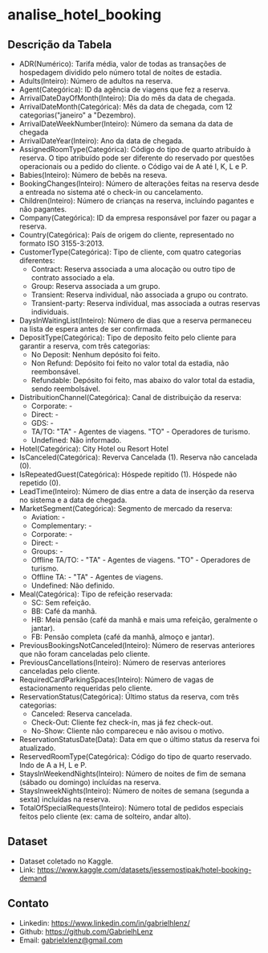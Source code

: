 # analise_hotel_booking

## Descrição da Tabela
- ADR(Numérico): Tarifa média, valor de todas as transações de hospedagem dividido pelo número total de noites de estadia.
- Adults(Inteiro): Número de adultos na reserva.
- Agent(Categórica): ID da agência de viagens que fez a reserva.
- ArrivalDateDayOfMonth(Inteiro): Dia do mês da data de chegada.
- ArrivalDateMonth(Categórica): Mês da data de chegada, com 12 categorias("janeiro" a "Dezembro).
- ArrivalDateWeekNumber(Inteiro): Número da semana da data de chegada
- ArrivalDateYear(Inteiro): Ano da data de chegada.
- AssignedRoomType(Categórica): Código do tipo de quarto atribuído à reserva. O tipo atribuído pode ser diferente do reservado por questões operacionais ou a pedido do cliente. o Código vai de A até I, K, L e P.
- Babies(Inteiro): Número de bebês na reseva.
- BookingChanges(Inteiro): Número de alterações feitas na reserva desde a entreada no sistema até o check-in ou cancelamento.
- Children(Inteiro): Número de crianças na reserva, incluindo pagantes e não pagantes.
- Company(Categórica): ID da empresa responsável por fazer ou pagar a reserva.
- Country(Categórica): País de origem do cliente, representado no formato ISO 3155-3:2013.
- CustomerType(Categórica): Tipo de cliente, com quatro categorias diferentes:
    - Contract: Reserva associada a uma alocação ou outro tipo de contrato associado a ela.
    - Group: Reserva associada a um grupo.
    - Transient: Reserva individual, não associada a grupo ou contrato.
    - Transient-party: Reserva individual, mas associada a outras reservas individuais.
- DaysInWaitingList(Inteiro): Número de dias que a reserva permaneceu na lista de espera antes de ser confirmada.
- DepositType(Categórica): Tipo de deposito feito pelo cliente para garantir a reserva, com três categorias:
    - No Deposit: Nenhum depósito foi feito.
    - Non Refund: Depósito foi feito no valor total da estadia, não reembonsável.
    - Refundable: Depósito foi feito, mas abaixo do valor total da estadia, sendo reembolsável.
- DistribuitionChannel(Categórica): Canal de distribuição da reserva:
    - Corporate: -
    - Direct: -
    - GDS: -
    - TA/TO: "TA" - Agentes de viagens. "TO" - Operadores de turismo.
    - Undefined: Não informado.
- Hotel(Categórica): City Hotel ou Resort Hotel
- IsCanceled(Categórica): Reverva Cancelada (1). Reserva não cancelada (0).
- IsRepeatedGuest(Categórica): Hóspede repitido (1). Hóspede não repetido (0).
- LeadTime(Inteiro): Número de dias entre a data de inserção da reserva no sistema e a data de chegada.
- MarketSegment(Categórica): Segmento de mercado da reserva:
    - Aviation: -
    - Complementary: -
    - Corporate: -
    - Direct: -
    - Groups: -
    - Offline TA/TO: - "TA" - Agentes de viagens. "TO" - Operadores de turismo.
    - Offline TA: - "TA" - Agentes de viagens.
    - Undefined: Não definido.
- Meal(Categórica): Tipo de refeição reservada:
    - SC: Sem refeição.
    - BB: Café da manhã.
    - HB: Meia pensão (café da manhã e mais uma refeição, geralmente o jantar).
    - FB: Pensão completa (café da manhã, almoço e jantar).
- PreviousBookingsNotCanceled(Inteiro): Número de reservas anteriores que não foram canceladas pelo cliente.
- PreviousCancellations(Inteiro): Número de reservas anteriores canceladas pelo cliente.
- RequiredCardParkingSpaces(Inteiro): Número de vagas de estacionamento requeridas pelo cliente.
- ReservationStatus(Categórica): Último status da reserva, com três categorias:
    - Canceled: Reserva cancelada.
    - Check-Out: Cliente fez check-in, mas já fez check-out.
    - No-Show: Cliente não compareceu e não avisou o motivo.
- ReservationStatusDate(Data): Data em que o último status da reserva foi atualizado.
- ReservedRoomType(Categórica): Código do tipo de quarto reservado. Indo de A a H, L e P.
- StaysInWeekendNights(Inteiro): Número de noites de fim de semana (sábado ou domingo) incluídas na reserva.
- StaysInweekNights(Inteiro): Número de noites de semana (segunda a sexta) incluídas na reserva.
- TotalOfSpecialRequests(Inteiro): Número total de pedidos especiais feitos pelo cliente (ex: cama de solteiro, andar alto).


## Dataset
- Dataset coletado no Kaggle.
- Link: https://www.kaggle.com/datasets/jessemostipak/hotel-booking-demand
## Contato
- Linkedin: https://www.linkedin.com/in/gabrielhlenz/
- Github: https://github.com/GabrielhLenz
- Email: gabrielxlenz@gmail.com
